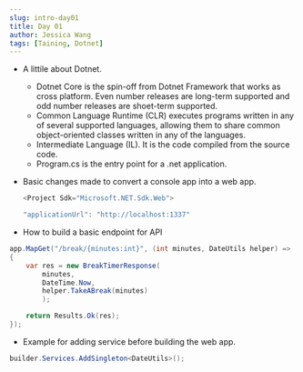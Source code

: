 ```yaml
---
slug: intro-day01
title: Day 01
author: Jessica Wang
tags: [Taining, Dotnet]
---
```



- A littile about Dotnet.
    - Dotnet Core is the spin-off from Dotnet Framework that works as cross platform.
    Even number releases are long-term supported and odd number releases are shoet-term supported.
    - Common Language Runtime (CLR) executes programs written in any of several supported languages, allowing them to share common object-oriented classes written in any of the languages.
    - Intermediate Language (IL). It is the code compiled from the source code.
    - Program.cs is the entry point for a .net application.       

- Basic changes made to convert a console app into a web app.
    ```csharp
    <Project Sdk="Microsoft.NET.Sdk.Web">
    ```
    ```csharp
    "applicationUrl": "http://localhost:1337"
    ```

- How to build a basic endpoint for API
```csharp
app.MapGet("/break/{minutes:int}", (int minutes, DateUtils helper) =>
{
    var res = new BreakTimerResponse(
        minutes,
        DateTime.Now,
        helper.TakeABreak(minutes)
        );

    return Results.Ok(res);
});
```

- Example for adding service before building the web app.
```csharp
builder.Services.AddSingleton<DateUtils>();
```

